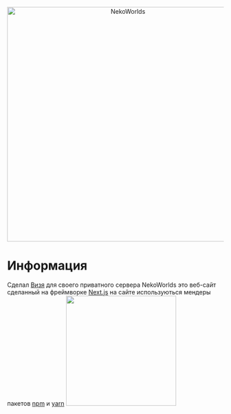 <div align="center">
	<p>
		<a href="https://nekocorp.gq"><img src="https://i.ibb.co/BzV3rmv/2.png" width="546" alt="NekoWorlds" /></a>
	<p>
</div>

# Информация

Сделал [Визя](https://t.me/wesleezz) для своего приватного сервера NekoWorlds это веб-сайт сделанный на фреймворке [Next.js](https://nextjs.org) на сайте используються мендеры пакетов [npm](https://www.npmjs.com/) и [yarn](https://classic.yarnpkg.com) <img src="https://classic.yarnpkg.com/assets/feature-speed.png" width="256" />
